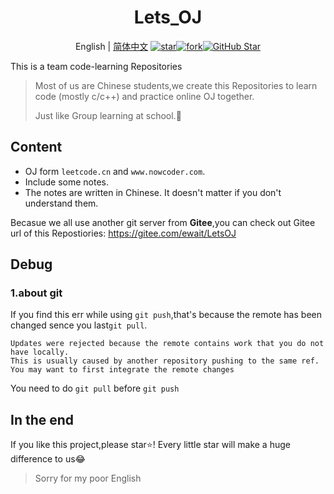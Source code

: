 <h1 align="center">Lets_OJ</h1>


<div align="center">

English | [简体中文](./README.md)
[![star](https://gitee.com/ewait/LetsOJ/badge/star.svg?theme=dark)](https://gitee.com/ewait/LetsOJ/stargazers)[![fork](https://gitee.com/ewait/LetsOJ/badge/fork.svg?theme=dark)](https://gitee.com/ewait/LetsOJ/members)[![GitHub Star](https://img.shields.io/github/stars/Aewait/Lets_OJ?logo=github)](https://github.com/Aewait/Lets_OJ)
</div>

This is a team code-learning Repositories

> Most of us are Chinese students,we create this Repositories to learn code (mostly c/c++) and practice online OJ together.   
> 
> Just like Group learning at school.🎐

## Content

* OJ form `leetcode.cn` and `www.nowcoder.com`.
* Include some notes.
* The notes are written in Chinese. It doesn't matter if you don't understand them.

Becasue we all use another git server from **Gitee**,you can check out Gitee url of this Repostiories: https://gitee.com/ewait/LetsOJ

## Debug
### 1.about git
If you find this err while using `git push`,that's because the remote has been changed sence you last`git pull`.
~~~
Updates were rejected because the remote contains work that you do not have locally. 
This is usually caused by another repository pushing to the same ref. 
You may want to first integrate the remote changes
~~~

You need to do `git pull` before `git push`


## In the end
If you like this project,please star⭐!
Every little star will make a huge difference to us😂

> Sorry for my poor English
